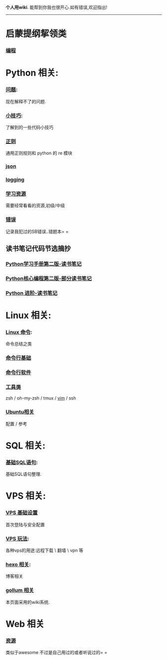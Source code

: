 **个人用wiki**.
能帮到你我也很开心.如有错误,欢迎指出!

***
# 启蒙提纲挈领类
### [编程](/program)

# Python 相关:

### [问题](/python/question):
现在解释不了的问题.

### [小技巧](/python/python-tips):
了解到的一些代码小技巧

### [正则](/python/re)
通用正则规则和 python 的 re 模块

### [json](/python/json)

### [logging](/python/logging)

### [学习资源](/python/resource)
需要经常看看的资源,初级/中级

### [错误](/python/wrong)
记录我犯过的SB错误..错题本= =

## 读书笔记代码节选摘抄

### [Python学习手册第二版-读书笔记](/python/Python-xxsc-dsbj)

### [Python核心编程第二版-部分读书笔记](/python/Python-corepg-dsbj)

### [Python 进阶-读书笔记](/python/Python-intermediate-dsbj)

# Linux 相关:

### [Linux 命令](/linux/terminal-bash):
命令总结之类

### [命令行基础](/linux/terminal-base)

### [命令行软件](/linux/terminal-software)

### [工具类](/linux/tools)
zsh / oh-my-zsh / tmux / [vim](./vim) / ssh

### [Ubuntu相关](/linux/ubuntu)
配置 / 参考
# SQL 相关:

### [基础SQL语句](/sql/sql-query):
基础SQL语句整理.


# VPS 相关:

### [VPS 基础设置](/vps/vps-base)
首次登陆与安全配置

### [VPS 玩法](/vps/vps-try):
各种vps的用途:远程下载 \ 翻墙 \ vpn 等

### [hexo 相关](/vps/blog):
博客相关

### [gollum 相关](/vps/gollum)
本页面采用的wiki系统.

# Web 相关
### [资源](/web/zy)
类似于awesome 不过是自己用过的或者听说过的= =